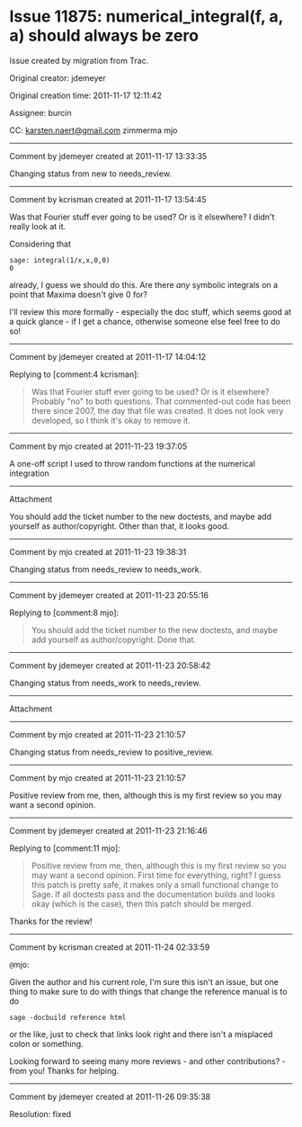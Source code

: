 # Issue 11875: numerical_integral(f, a, a) should always be zero

Issue created by migration from Trac.

Original creator: jdemeyer

Original creation time: 2011-11-17 12:11:42

Assignee: burcin

CC:  karsten.naert@gmail.com zimmerma mjo




---

Comment by jdemeyer created at 2011-11-17 13:33:35

Changing status from new to needs_review.


---

Comment by kcrisman created at 2011-11-17 13:54:45

Was that Fourier stuff ever going to be used?  Or is it elsewhere?   I didn't really look at it. 

Considering that

```
sage: integral(1/x,x,0,0)
0
```

already, I guess we should do this.  Are there _any_ symbolic integrals on a point that Maxima doesn't give 0 for?

I'll review this more formally - especially the doc stuff, which seems good at a quick glance - if I get a chance, otherwise someone else feel free to do so!


---

Comment by jdemeyer created at 2011-11-17 14:04:12

Replying to [comment:4 kcrisman]:
> Was that Fourier stuff ever going to be used?  Or is it elsewhere?
Probably "no" to both questions.  That commented-out code has been there since 2007, the day that file was created.  It does not look very developed, so I think it's okay to remove it.


---

Comment by mjo created at 2011-11-23 19:37:05

A one-off script I used to throw random functions at the numerical integration


---

Attachment

You should add the ticket number to the new doctests, and maybe add yourself as author/copyright. Other than that, it looks good.


---

Comment by mjo created at 2011-11-23 19:38:31

Changing status from needs_review to needs_work.


---

Comment by jdemeyer created at 2011-11-23 20:55:16

Replying to [comment:8 mjo]:
> You should add the ticket number to the new doctests, and maybe add yourself as author/copyright.
Done that.


---

Comment by jdemeyer created at 2011-11-23 20:58:42

Changing status from needs_work to needs_review.


---

Attachment


---

Comment by mjo created at 2011-11-23 21:10:57

Changing status from needs_review to positive_review.


---

Comment by mjo created at 2011-11-23 21:10:57

Positive review from me, then, although this is my first review so you may want a second opinion.


---

Comment by jdemeyer created at 2011-11-23 21:16:46

Replying to [comment:11 mjo]:
> Positive review from me, then, although this is my first review so you may want a second opinion.
First time for everything, right?  I guess this patch is pretty safe, it makes only a small functional change to Sage.  If all doctests pass and the documentation builds and looks okay (which is the case), then this patch should be merged.

Thanks for the review!


---

Comment by kcrisman created at 2011-11-24 02:33:59

`@`mjo:

Given the author and his current role, I'm sure this isn't an issue, but one thing to make sure to do with things that change the reference manual is to do 

```
sage -docbuild reference html
```

or the like, just to check that links look right and there isn't a misplaced colon or something.  

Looking forward to seeing many more reviews - and other contributions? - from you!  Thanks for helping.


---

Comment by jdemeyer created at 2011-11-26 09:35:38

Resolution: fixed
